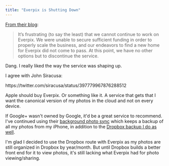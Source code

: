 ```yaml
---
title: "Everpix is Shutting Down"
---
```

<p><a href="http://blog.everpix.com/post/66102960115/we-gave-it-our-all">From their blog</a>:</p>
<blockquote><p>
  It’s frustrating (to say the least) that we cannot continue to work on Everpix. We were unable to secure sufficient funding in order to properly scale the business, and our endeavors to find a new home for Everpix did not come to pass. At this point, we have no other options but to discontinue the service.
</p></blockquote>
<p>Dang. I really liked the way the service was shaping up.</p>
<p>I agree with John Siracusa:</p>
<p>https://twitter.com/siracusa/status/397779967876288512</p>
<p>Apple should buy Everpix. Or something like it. A service that gets that I want the canonical version of my photos in the cloud and not on every device.</p>
<p>If Google+ wasn't owned by Google, it'd be a great service to recommend. I've continued using their <a href="http://9to5mac.com/2013/10/29/google-for-ios-getting-background-sync-full-size-backups-in-future-update/">background photo sync</a> which keeps a backup of all my photos from my iPhone, in addition to the <a href="http://db.tt/czHe7sK">Dropbox backup I do as well</a>.</p>
<p>I'm glad I decided to use the Dropbox route with Everpix as my photos are still organized in Dropbox by year/month. But until Dropbox builds a better front end for it to view photos, it's still lacking what Everpix had for photo viewing/sharing.</p>
